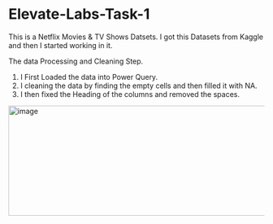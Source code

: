 # Elevate-Labs-Task-1
This is a Netflix Movies & TV Shows Datsets. I got this Datasets from Kaggle and then I started working in it.

The data Processing and Cleaning Step.

1) I First Loaded the data into Power Query.
2) I cleaning the data by finding the empty cells and then filled it with NA.
3) I then fixed the Heading of the columns and removed the spaces. 
<img width="982" height="216" alt="image" src="https://github.com/user-attachments/assets/105488c6-11d9-43a8-ab27-c08be78081b3" />

